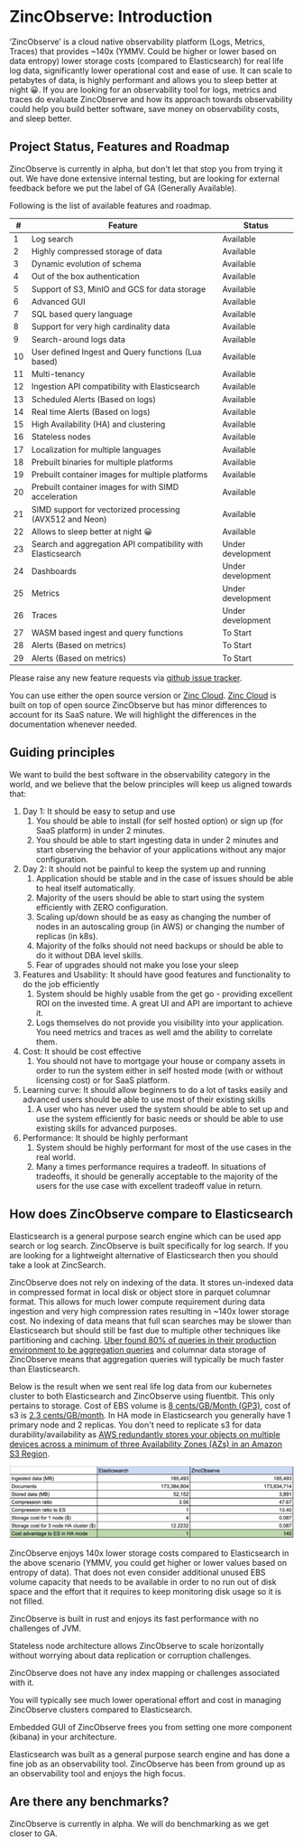 # ZincObserve: Introduction

‘ZincObserve’ is a cloud native observability platform (Logs, Metrics, Traces) that provides ~140x (YMMV. Could be higher or lower based on data entropy) lower storage costs (compared to Elasticsearch) for real life log data, significantly lower operational cost and ease of use. It can scale to petabytes of data, is highly performant and allows you to sleep better at night 😀. If you are looking for an observability tool for logs, metrics and traces do evaluate ZincObserve and how its approach towards observability could help you build better software, save money on observability costs, and sleep better.


## Project Status, Features and Roadmap

ZincObserve is currently in alpha, but don't let that stop you from trying it out. We have done extensive internal testing, but are looking for external feedback before we put the label of GA (Generally Available).

Following is the list of available features and roadmap.

| # | Feature                                                       | Status              |
|---|---------------------------------------------------------------|---------------------|
| 1 | Log search                                                    | Available           |
| 2 | Highly compressed storage of data                             | Available           |
| 3 | Dynamic evolution of schema                                   | Available           |
| 4 | Out of the box authentication                                 | Available           |
| 5 | Support of S3, MinIO and GCS for data storage                 | Available           |
| 6 | Advanced GUI                                                  | Available           |
| 7 | SQL based query language                                      | Available           |
| 8 | Support for very high cardinality data                        | Available           |
| 9 | Search-around logs data                                       | Available           |
| 10 | User defined Ingest and Query functions (Lua based)          | Available           |
| 11 | Multi-tenancy                                                | Available           |
| 12 | Ingestion API compatibility with Elasticsearch               | Available           |
| 13 | Scheduled Alerts (Based on logs)                             | Available           |
| 14 | Real time Alerts (Based on logs)                             | Available           |
| 15 | High Availability (HA) and clustering                        | Available           |
| 16 | Stateless nodes                                              | Available           |
| 17 | Localization for multiple languages                          | Available           |
| 18 | Prebuilt binaries for multiple platforms                     | Available           |
| 19 | Prebuilt container images for multiple platforms             | Available           |
| 20 | Prebuilt container images for with SIMD acceleration         | Available           |
| 21 | SIMD support for vectorized processing (AVX512 and Neon)     | Available           |
| 22 | Allows to sleep better at night 😀                            | Available           |
| 23 | Search and aggregation API compatibility with Elasticsearch  | Under development   |
| 24 | Dashboards                                                   | Under development   |
| 25 | Metrics                                                      | Under development   |
| 26 | Traces                                                       | Under development   |
| 27 | WASM based ingest and query functions                        | To Start            |
| 28 | Alerts (Based on metrics)                                    | To Start            |
| 29 | Alerts (Based on metrics)                                    | To Start            |


Please raise any new feature requests via [github issue tracker](https://github.com/zinclabs/zincobserve/issues).

You can use either the open source version or [Zinc Cloud](https://observe.zinc.dev). [Zinc Cloud](https://observe.zinc.dev) is built on top of open source ZincObserve but has minor differences to account for its SaaS nature. We will highlight the differences in the documentation whenever needed.

## Guiding principles

We want to build the best software in the observability category in the world, and we believe that the below principles will keep us aligned towards that:

1. Day 1: It should be easy to setup and use
    1. You should be able to install (for self hosted option) or sign up (for SaaS platform) in under 2 minutes.
    1. You should be able to start ingesting data in under 2 minutes and start observing the behavior of your applications without any major configuration.
2. Day 2: It should not be painful to keep the system up and running
    1. Application should be stable and in the case of issues should be able to heal itself automatically.
    1. Majority of the users should be able to start using the system efficiently with ZERO configuration.
    1. Scaling up/down should be as easy as changing the number of nodes in an autoscaling group (in AWS) or changing the number of replicas (in k8s).
    1. Majority of the folks should not need backups or should be able to do it without DBA level skills.
    1. Fear of upgrades should not make you lose your sleep
3. Features and Usability: It should have good features and functionality to do the job efficiently
    1. System should be highly usable from the get go - providing excellent ROI on the invested time. A great UI and API are important to achieve it.
    1. Logs themselves do not provide you visibility into your application. You need metrics and traces as well amd the ability to correlate them.
4. Cost: It should be cost effective
    1. You should not have to mortgage your house or company assets in order to run the system either in self hosted mode (with or without licensing cost) or for SaaS platform.
5. Learning curve: It should allow beginners to do a lot of tasks easily and advanced users should be able to use most of their existing skills
    1. A user who has never used the system should be able to set up and use the system efficiently for basic needs or should be able to use existing skills for advanced purposes.
6. Performance: It should be highly performant
    1. System should be highly performant for most of the use cases in the real world.
    1. Many a times performance requires a tradeoff. In situations of tradeoffs, it should be generally acceptable to the majority of the users for the use case with excellent tradeoff value in return.

## How does ZincObserve compare to Elasticsearch

Elasticsearch is a general purpose search engine which can be used app search or log search. ZincObserve is built specifically for log search. If you are looking for a lightweight alternative of Elasticsearch then you should take a look at ZincSearch.

ZincObserve does not rely on indexing of the data. It stores un-indexed data in compressed format in local disk or object store in parquet columnar format. This allows for much lower compute requirement during data ingestion and very high compression rates resulting in ~140x lower storage cost. No indexing of data means that full scan searches may be slower than Elasticsearch but should still be fast due to multiple other techniques like partitioning and caching. [Uber found 80% of queries in their production environment to be aggregation queries](https://www.uber.com/en-IN/blog/logging/) and columnar data storage of ZincObserve means that aggregation queries will typically be much faster than Elasticsearch.

Below is the result when we sent real life log data from our kubernetes cluster to both Elasticsearch and ZincObserve using fluentbit. This only pertains to storage. Cost of EBS volume is [8 cents/GB/Month (GP3)](https://aws.amazon.com/ebs/pricing/), cost of s3 is [2.3 cents/GB/month](https://aws.amazon.com/s3/pricing/). In HA mode in Elasticsearch you generally have 1 primary node and 2 replicas. You don't need to replicate s3 for data durability/availability as [AWS redundantly stores your objects on multiple devices across a minimum of three Availability Zones (AZs) in an Amazon S3 Region](https://aws.amazon.com/s3/faqs/).

![ZincObserve Vs Elasticsearch storage](./images/zo_vs_es.png)

ZincObserve enjoys 140x lower storage costs compared to Elasticsearch in the above scenario (YMMV, you could get higher or lower values based on entropy of data). That does not even consider additional unused EBS volume capacity that needs to be available in order to no run out of disk space and the effort that it requires to keep monitoring disk usage so it is not filled.

ZincObserve is built in rust and enjoys its fast performance with no challenges of JVM.

Stateless node architecture allows ZincObserve to scale horizontally without worrying about data replication or corruption challenges.

ZincObserve does not have any index mapping or challenges associated with it.

You will typically see much lower operational effort and cost in managing ZincObserve clusters compared to Elasticsearch.

Embedded GUI of ZincObserve frees you from setting one more component (kibana) in your architecture.

Elasticsearch was built as a general purpose search engine and has done a fine job as an observability tool. ZincObserve has been from ground up as an observability tool and enjoys the high focus.

## Are there any benchmarks?
ZincObserve is currently in alpha. We will do benchmarking as we get closer to GA.




